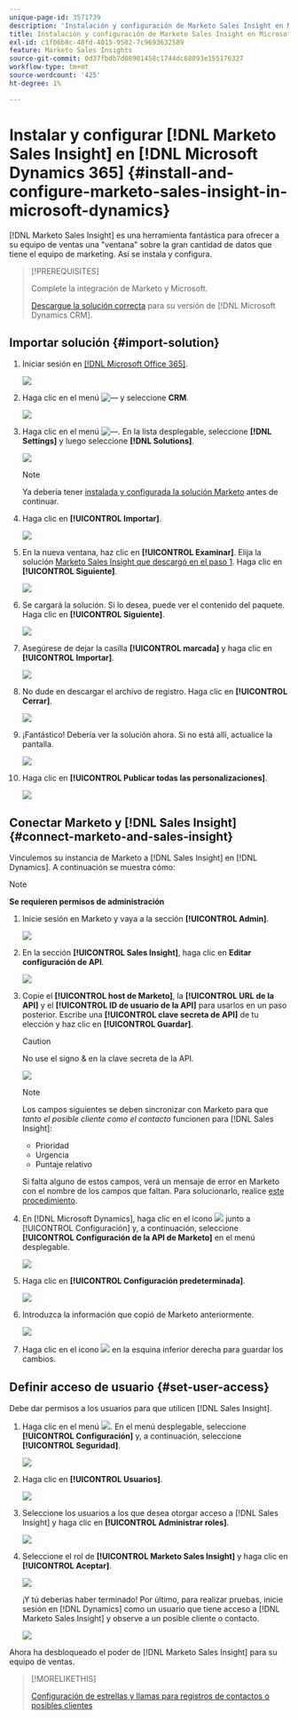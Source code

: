 ```yaml
---
unique-page-id: 3571739
description: 'Instalación y configuración de Marketo Sales Insight en Microsoft Dynamics 365: documentos de Marketo: documentación del producto'
title: Instalación y configuración de Marketo Sales Insight en Microsoft Dynamics 365
exl-id: c1f06b8c-48fd-4015-9502-7c9693632589
feature: Marketo Sales Insights
source-git-commit: 0d37fbdb7d08901458c1744dc68893e155176327
workflow-type: tm+mt
source-wordcount: '425'
ht-degree: 1%

---
```


# Instalar y configurar [!DNL Marketo Sales Insight] en [!DNL Microsoft Dynamics 365] {#install-and-configure-marketo-sales-insight-in-microsoft-dynamics}

[!DNL Marketo Sales Insight] es una herramienta fantástica para ofrecer a su equipo de ventas una &quot;ventana&quot; sobre la gran cantidad de datos que tiene el equipo de marketing. Así se instala y configura.

>[!PREREQUISITES]
>
>Complete la integración de Marketo y Microsoft.
>
>[Descargue la solución correcta](/help/marketo/product-docs/marketo-sales-insight/msi-for-microsoft-dynamics/installing/download-the-marketo-sales-insight-solution-for-microsoft-dynamics.md) para su versión de [!DNL Microsoft Dynamics CRM].

## Importar solución {#import-solution}

1. Iniciar sesión en [[!DNL Microsoft Office 365]](https://login.microsoftonline.com/).

   ![](assets/image2015-3-16-15-58-55.png)

1. Haga clic en el menú ![—](assets/image2015-3-16-16-1-13.png) y seleccione **CRM**.

   ![](assets/image2015-3-16-16-0-10.png)

1. Haga clic en el menú ![—](assets/image2015-5-13-10-5-8.png). En la lista desplegable, seleccione **[!DNL Settings]** y luego seleccione **[!DNL Solutions]**.

   ![](assets/image2015-5-13-10-4-1.png)

   >[!NOTE]
   >
   >Ya debería tener [instalada y configurada la solución Marketo](/help/marketo/product-docs/crm-sync/microsoft-dynamics-sync/sync-setup/microsoft-dynamics-365-with-ropc-connection/step-1-of-4-install.md) antes de continuar.

1. Haga clic en **[!UICONTROL Importar]**.

   ![](assets/image2014-12-12-9-3a5-3a27.png)

1. En la nueva ventana, haz clic en **[!UICONTROL Examinar]**. Elija la solución [Marketo Sales Insight que descargó en el paso 1](#msi). Haga clic en **[!UICONTROL Siguiente]**.

   ![](assets/image2015-5-13-15-3a38-3a49.png)

1. Se cargará la solución. Si lo desea, puede ver el contenido del paquete. Haga clic en **[!UICONTROL Siguiente]**.

   ![](assets/image2014-12-12-9-3a6-3a10.png)

1. Asegúrese de dejar la casilla **[!UICONTROL marcada]** y haga clic en **[!UICONTROL Importar]**.

   ![](assets/image2014-12-12-9-3a6-3a19.png)

1. No dude en descargar el archivo de registro. Haga clic en **[!UICONTROL Cerrar]**.

   ![](assets/image2014-12-12-9-3a6-3a29.png)

1. ¡Fantástico! Debería ver la solución ahora. Si no está allí, actualice la pantalla.

   ![](assets/image2015-5-13-15-3a42-3a29.png)

1. Haga clic en **[!UICONTROL Publicar todas las personalizaciones]**.

   ![](assets/image2015-11-10-11-3a15-3a40.png)

## Conectar Marketo y [!DNL Sales Insight] {#connect-marketo-and-sales-insight}

Vinculemos su instancia de Marketo a [!DNL Sales Insight] en [!DNL Dynamics]. A continuación se muestra cómo:

>[!NOTE]
>
>**Se requieren permisos de administración**

1. Inicie sesión en Marketo y vaya a la sección **[!UICONTROL Admin]**.

   ![](assets/image2014-12-12-9-3a6-3a50.png)

1. En la sección **[!UICONTROL Sales Insight]**, haga clic en **Editar configuración de API**.

   ![](assets/image2014-12-12-9-3a7-3a0.png)

1. Copie el **[!UICONTROL host de Marketo]**, la **[!UICONTROL URL de la API]** y el **[!UICONTROL ID de usuario de la API]** para usarlos en un paso posterior. Escribe una **[!UICONTROL clave secreta de API]** de tu elección y haz clic en **[!UICONTROL Guardar]**.

   >[!CAUTION]
   >
   >No use el signo &amp; en la clave secreta de la API.

   ![](assets/image2014-12-12-9-3a7-3a9.png)

   >[!NOTE]
   >
   >Los campos siguientes se deben sincronizar con Marketo para que _tanto el posible cliente como el contacto_ funcionen para [!DNL Sales Insight]:
   >
   > * Prioridad
   > * Urgencia
   > * Puntaje relativo
   >
   >Si falta alguno de estos campos, verá un mensaje de error en Marketo con el nombre de los campos que faltan. Para solucionarlo, realice [este procedimiento](/help/marketo/product-docs/marketo-sales-insight/msi-for-microsoft-dynamics/setting-up-and-using/required-fields-for-syncing-marketo-with-dynamics.md).

1. En [!DNL Microsoft Dynamics], haga clic en el icono ![](assets/image2015-5-13-15-3a49-3a19.png) junto a [!UICONTROL Configuración] y, a continuación, seleccione **[!UICONTROL Configuración de la API de Marketo]** en el menú desplegable.

   ![](assets/image2015-5-13-16-3a4-3a1.png)

1. Haga clic en **[!UICONTROL Configuración predeterminada]**.

   ![](assets/image2015-5-13-16-3a5-3a2.png)

1. Introduzca la información que copió de Marketo anteriormente.

   ![](assets/image2015-5-13-16-3a7-3a6.png)

1. Haga clic en el icono ![](assets/image2015-5-13-16-3a8-3a51.png) en la esquina inferior derecha para guardar los cambios.

## Definir acceso de usuario {#set-user-access}

Debe dar permisos a los usuarios para que utilicen [!DNL Sales Insight].

1. Haga clic en el menú ![](assets/image2015-5-13-10-3a5-3a8.png). En el menú desplegable, seleccione **[!UICONTROL Configuración]** y, a continuación, seleccione **[!UICONTROL Seguridad]**.

   ![](assets/image2015-5-13-16-3a12-3a12.png)

1. Haga clic en **[!UICONTROL Usuarios]**.

   ![](assets/image2015-4-29-14-3a57-3a46.png)

1. Seleccione los usuarios a los que desea otorgar acceso a [!DNL Sales Insight] y haga clic en **[!UICONTROL Administrar roles]**.

   ![](assets/image2015-4-29-14-3a59-3a31.png)

1. Seleccione el rol de **[!UICONTROL Marketo Sales Insight]** y haga clic en **[!UICONTROL Aceptar]**.

   ![](assets/image2014-12-12-9-3a9-3a22.png)

   ¡Y tú deberías haber terminado! Por último, para realizar pruebas, inicie sesión en [!DNL Dynamics] como un usuario que tiene acceso a [!DNL Marketo Sales Insight] y observe a un posible cliente o contacto.

   ![](assets/image2015-4-29-15-3a2-3a27.png)

Ahora ha desbloqueado el poder de [!DNL Marketo Sales Insight] para su equipo de ventas.

>[!MORELIKETHIS]
>
>[Configuración de estrellas y llamas para registros de contactos o posibles clientes](/help/marketo/product-docs/marketo-sales-insight/msi-for-microsoft-dynamics/setting-up-and-using/setting-up-stars-and-flames-for-lead-contact-records.md)
